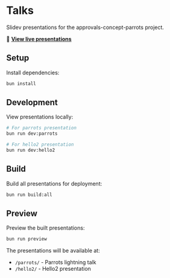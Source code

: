 # Talks

Slidev presentations for the approvals-concept-parrots project.

🔗 **[View live presentations](https://nitsanavni.github.io/approvals-concept-parrots/)**

## Setup

Install dependencies:

```bash
bun install
```

## Development

View presentations locally:

```bash
# For parrots presentation
bun run dev:parrots

# For hello2 presentation  
bun run dev:hello2
```

## Build

Build all presentations for deployment:

```bash
bun run build:all
```

## Preview

Preview the built presentations:

```bash
bun run preview
```

The presentations will be available at:
- `/parrots/` - Parrots lightning talk
- `/hello2/` - Hello2 presentation
